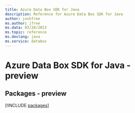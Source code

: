 ```yaml
---
title: Azure Data Box SDK for Java
description: Reference for Azure Data Box SDK for Java
author: joshfree
ms.author: jfree
ms.data: 03/28/2023
ms.topic: reference
ms.devlang: java
ms.service: databox
---
```

# Azure Data Box SDK for Java - preview
## Packages - preview
[!INCLUDE [packages](data-box-index.md)]
